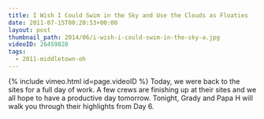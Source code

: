 ```yaml
---
title: I Wish I Could Swim in the Sky and Use the Clouds as Floaties
date: 2011-07-15T00:20:53+00:00
layout: post
thumbnail_path: 2014/06/i-wish-i-could-swim-in-the-sky-a.jpg
videoID: 26459828
tags:
  - 2011-middletown-oh
---
```

{% include vimeo.html id=page.videoID %}
Today, we were back to the sites for a full day of work. A few crews are finishing up at their sites and we all hope to have a productive day tomorrow. Tonight, Grady and Papa H will walk you through their highlights from Day 6.